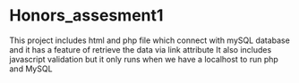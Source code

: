 # Honors_assesment1
This project includes html and php file which connect with mySQL database and it has a feature of retrieve the data via link attribute
It also includes javascript validation but it only runs when we have a localhost to run php and MySQL 
